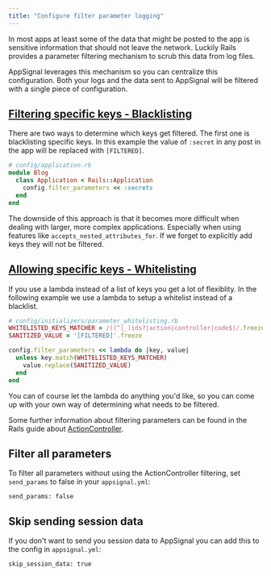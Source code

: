 ```yaml
---
title: "Configure filter parameter logging"
---
```


In most apps at least some of the data that might be posted to the app
is sensitive information that should not leave the network. Luckily
Rails provides a parameter filtering mechanism to scrub this data from
log files.

AppSignal leverages this mechanism so you can centralize this
configuration. Both your logs and the data sent to AppSignal will be
filtered with a single piece of configuration.

## [Filtering specific keys - Blacklisting](#blacklisting)

There are two ways to determine which keys get filtered. The first one
is blacklisting specific keys. In this example the value of `:secret`
in any post in the app will  be replaced with `[FILTERED]`.

```ruby
# config/application.rb
module Blog
  class Application < Rails::Application
    config.filter_parameters << :secrets
  end
end
```

The downside of this approach is that it becomes more difficult when dealing
with larger, more complex applications. Especially when using features
like `accepts_nested_attributes_for`. If we forget to explicitly add
keys they will not be filtered.

## [Allowing specific keys - Whitelisting](#whitelisting)

If you use a lambda instead of a list of keys you get a lot of
flexiblity. In the following example we use a lambda to setup a
whitelist instead of a blacklist.

```ruby
# config/initializers/parameter_whitelisting.rb
WHITELISTED_KEYS_MATCHER = /((^|_)ids?|action|controller|code$)/.freeze
SANITIZED_VALUE = '[FILTERED]'.freeze

config.filter_parameters << lambda do |key, value|
  unless key.match(WHITELISTED_KEYS_MATCHER)
    value.replace(SANITIZED_VALUE)
  end
end
```

You can of course let the lambda do anything you'd like, so you can come
up with your own way of determining what needs to be filtered.

Some further information about filtering parameters can be found in the Rails
guide about [ActionController](http://guides.rubyonrails.org/action_controller_overview.html#parameters-filtering).

## Filter all parameters

To filter all parameters without using the ActionController filtering, set `send_params` to false in your `appsignal.yml`:

```
send_params: false
```

## Skip sending session data

If you don't want to send you session data to AppSignal you can add this to the config in `appsignal.yml`:

```
skip_session_data: true
```
